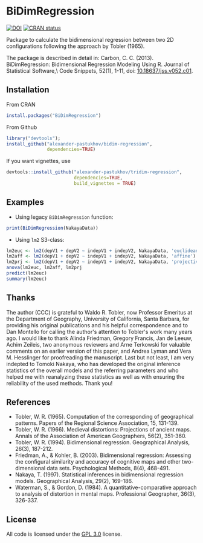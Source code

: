 # BiDimRegression
<!-- badges: start -->
[![DOI](https://zenodo.org/badge/128784205.svg)](https://zenodo.org/badge/latestdoi/128784205)
[![CRAN status](https://www.r-pkg.org/badges/version/BiDimRegression)](https://cran.r-project.org/package=BiDimRegression)
<!-- badges: end -->

Package to calculate the bidimensional regression between two 2D configurations following the approach by Tobler (1965).

The package is described in detail in: Carbon, C. C. (2013). BiDimRegression: Bidimensional Regression Modeling Using R. Journal of Statistical Software,\ Code Snippets, 52(1), 1-11, doi: [10.18637/jss.v052.c01](http://dx.doi.org/10.18637/jss.v052.c01).

## Installation 
From CRAN
```r
install.packages("BiDimRegression")
```

From Github
```r
library("devtools");
install_github("alexander-pastukhov/bidim-regression",
               dependencies=TRUE)
```

If you want vignettes, use
```r
devtools::install_github("alexander-pastukhov/tridim-regression",
                         dependencies=TRUE,
                         build_vignettes = TRUE)
```

## Examples
* Using legacy `BiDimRegression` function:
```r
print(BiDimRegression(NakayaData))
```

* Using `lm2` S3-class:
```r
lm2euc <- lm2(depV1 + depV2 ~ indepV1 + indepV2, NakayaData, 'euclidean')
lm2aff <- lm2(depV1 + depV2 ~ indepV1 + indepV2, NakayaData, 'affine')
lm2prj <- lm2(depV1 + depV2 ~ indepV1 + indepV2, NakayaData, 'projective')
anova(lm2euc, lm2aff, lm2prj
predict(lm2euc)
summary(lm2euc)
```

## Thanks

The author (CCC) is grateful to Waldo R. Tobler, now Professor Emeritus at the Department of Geography, University of California, Santa Barbara, for providing his original publications and his helpful correspondence and to Dan Montello for calling the author's attention to Tobler's work many years ago. I would like to thank Alinda Friedman, Gregory Francis, Jan de Leeuw, Achim Zeileis, two anonymous reviewers and Arne Terkowski for valuable comments on an earlier version of this paper, and Andrea Lyman and Vera M. Hesslinger for proofreading the manuscript. Last but not least, I am very indepted to Tomoki Nakaya, who has developed the original inference statistics of the overall models and the referring parameters and who helped me with reanalyzing these statistics as well as with ensuring the reliability of the used methods. Thank you!

## References
* Tobler, W. R. (1965). Computation of the corresponding of geographical patterns. Papers of the Regional Science Association, 15, 131-139.
* Tobler, W. R. (1966). Medieval distortions: Projections of ancient maps. Annals of the Association of American Geographers, 56(2), 351-360.
* Tobler, W. R. (1994). Bidimensional regression. Geographical Analysis, 26(3), 187-212.
* Friedman, A., & Kohler, B. (2003). Bidimensional regression: Assessing the configural similarity and accuracy of cognitive maps and other two-dimensional data sets. Psychological Methods, 8(4), 468-491.
* Nakaya, T. (1997). Statistical inferences in bidimensional regression models. Geographical Analysis, 29(2), 169-186.
* Waterman, S., & Gordon, D. (1984). A quantitative-comparative approach to analysis of distortion in mental maps. Professional Geographer, 36(3), 326-337.

## License
All code is licensed under the [GPL 3.0](https://opensource.org/licenses/GPL-3.0) license.
